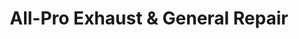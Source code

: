 ---
title: "All-Pro Exhaust & General Repair"
url: /lowell/all-pro-exhaust-and-general-repair/
shop: car repair
---